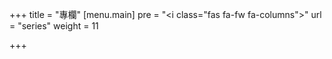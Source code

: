 +++
title = "專欄"
[menu.main]
pre = "<i class=\"fas fa-fw fa-columns\"></i>"
url = "series"
weight = 11

+++
